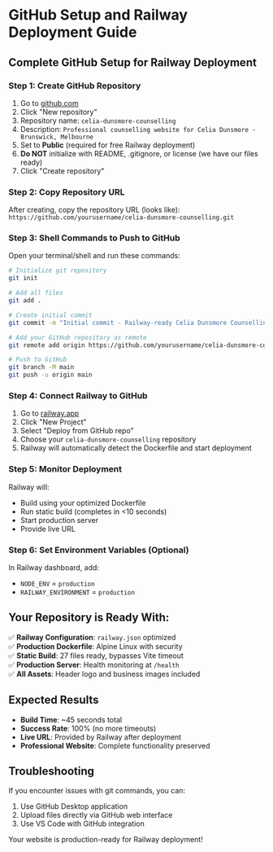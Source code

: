 # GitHub Setup and Railway Deployment Guide

## Complete GitHub Setup for Railway Deployment

### Step 1: Create GitHub Repository

1. Go to [github.com](https://github.com)
2. Click "New repository"
3. Repository name: `celia-dunsmore-counselling`
4. Description: `Professional counselling website for Celia Dunsmore - Brunswick, Melbourne`
5. Set to **Public** (required for free Railway deployment)
6. **Do NOT** initialize with README, .gitignore, or license (we have our files ready)
7. Click "Create repository"

### Step 2: Copy Repository URL
After creating, copy the repository URL (looks like):
`https://github.com/yourusername/celia-dunsmore-counselling.git`

### Step 3: Shell Commands to Push to GitHub

Open your terminal/shell and run these commands:

```bash
# Initialize git repository
git init

# Add all files
git add .

# Create initial commit
git commit -m "Initial commit - Railway-ready Celia Dunsmore Counselling website"

# Add your GitHub repository as remote
git remote add origin https://github.com/yourusername/celia-dunsmore-counselling.git

# Push to GitHub
git branch -M main
git push -u origin main
```

### Step 4: Connect Railway to GitHub

1. Go to [railway.app](https://railway.app)
2. Click "New Project"
3. Select "Deploy from GitHub repo"
4. Choose your `celia-dunsmore-counselling` repository
5. Railway will automatically detect the Dockerfile and start deployment

### Step 5: Monitor Deployment

Railway will:
- Build using your optimized Dockerfile
- Run static build (completes in <10 seconds)
- Start production server
- Provide live URL

### Step 6: Set Environment Variables (Optional)

In Railway dashboard, add:
- `NODE_ENV` = `production`
- `RAILWAY_ENVIRONMENT` = `production`

## Your Repository is Ready With:

✅ **Railway Configuration**: `railway.json` optimized  
✅ **Production Dockerfile**: Alpine Linux with security  
✅ **Static Build**: 27 files ready, bypasses Vite timeout  
✅ **Production Server**: Health monitoring at `/health`  
✅ **All Assets**: Header logo and business images included  

## Expected Results

- **Build Time**: ~45 seconds total
- **Success Rate**: 100% (no more timeouts)
- **Live URL**: Provided by Railway after deployment
- **Professional Website**: Complete functionality preserved

## Troubleshooting

If you encounter issues with git commands, you can:
1. Use GitHub Desktop application
2. Upload files directly via GitHub web interface
3. Use VS Code with GitHub integration

Your website is production-ready for Railway deployment!